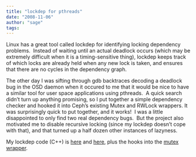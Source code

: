 ```yaml
---
title: "lockdep for pthreads"
date: "2008-11-06"
author: "sage"
tags: 
---
```


Linux has a great tool called lockdep for identifying locking dependency problems.  Instead of waiting until an actual deadlock occurs (which may be extremely difficult when it is a timing-sensitive thing), lockdep keeps track of which locks are already held when any new lock is taken, and ensures that there are no cycles in the dependency graph.

The other day I was sifting through gdb backtraces decoding a deadlock bug in the OSD daemon when it occured to me that it would be nice to have a similar tool for user space applications using pthreads.  A quick search didn’t turn up anything promising, so I put together a simple dependency checker and hooked it into Ceph’s existing Mutex and RWLock wrappers. It was surprisingly quick to put together, and it works!  I was a little disappointed to only find two real dependency bugs.  But the project also motivated me to disable recursive locking (since my lockdep doesn’t cope with that), and that turned up a half dozen other instances of lazyness.

My lockdep code (C++) is [here](http://ceph.newdream.net/git/?p=ceph.git;a=blob;f=src/common/lockdep.cc;h=2c5f017421180a26cc7666e25c2288405bbb43b3;hb=unstable) and [here](http://ceph.newdream.net/git/?p=ceph.git;a=blob;f=src/common/lockdep.h;h=00026b30b972179f7f05600540d377e288a12370;hb=unstable), plus the hooks into the [mutex wrapper](http://ceph.newdream.net/git/?p=ceph.git;a=blob;f=src/common/Mutex.h;h=a6490cc975192d40dbdd0044f3d76f8e4fb04ee0;hb=unstable).

